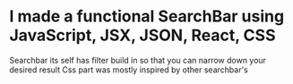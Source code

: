 # I made a functional SearchBar using JavaScript, JSX, JSON, React, CSS

Searchbar its self has filter build in so that you can narrow down your desired result
Css part was mostly inspired by other searchbar's
